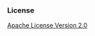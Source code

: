 ### License

[Apache License Version 2.0](https://github.com/hyperledger/aries-cloudagent-python/blob/master/LICENSE)
